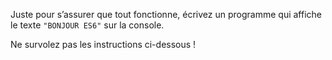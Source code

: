 Juste pour s’assurer que tout fonctionne, écrivez un programme qui affiche le
texte `"BONJOUR ES6"` sur la console.

Ne survolez pas les instructions ci-dessous !
